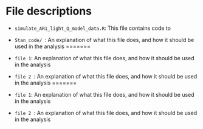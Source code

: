 # File descriptions

* `simulate_AR1_light_Q_model_data.R`: This file contains code to 


* `Stan_code/ `: An explanation of what this file does, and how it should be used in the analysis
=======
* `file 1`: An explanation of what this file does, and how it should be used in the analysis


* `file 2 `: An explanation of what this file does, and how it should be used in the analysis
=======
* `file 1`: An explanation of what this file does, and how it should be used in the analysis


* `file 2 `: An explanation of what this file does, and how it should be used in the analysis

